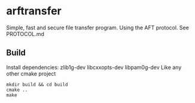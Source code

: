 # arftransfer
Simple, fast and secure file transfer program.
Using the AFT protocol. See PROTOCOL.md

## Build
Install dependencies: zlib1g-dev libcxxopts-dev libpam0g-dev
Like any other cmake project
```
mkdir build && cd build
cmake ..
make
```
